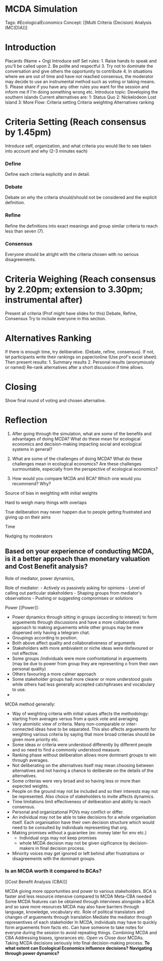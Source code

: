 # MCDA Simulation

Tags: #EcologicalEconomics 
Concept: [[Multi Criteria (Decision) Analysis (MC(D)A)]]

# Introduction

Placards (Name + Org)
Introduce self
Set rules:
		1. Raise hands to speak and you'll be called upon
		2. Be polite and respectful
		3. Try not to dominate the conversation and give others the opportunity to contribute
		4. In situations where we are out of time and have not reached consensus, the moderator may decide to use an instrumental method such as voting or taking means.
		5. Please share if you have any other rules you want for the session and inform me if I'm doing something wrong etc.
Introduce topic:
	Developing the southern islands
	Current alternatives are:
			1: Status Quo
			2: Nickelodeon Lost Island
			3: More
Flow:
		Criteria setting
		Criteria weighting
		Alternatives ranking

# Criteria Setting (Reach consensus by 1.45pm)

Introduce self, organization, and what criteria you would like to see taken into account and why (2-3 minutes each)

### Define
Define each criteria explicitly and in detail.

### Debate
Debate on why the criteria should/should not be considered and the explicit definition.

### Refine
Refine the definitions into exact meanings and group similar criteria to reach less than seven (7).

### Consensus
Everyone should be alright with the criteria chosen with no serious disagreements.

# Criteria Weighing (Reach consensus by 2.20pm; extension to 3.30pm; instrumental after)

Present all criteria (Prof might have slides for this)
Debate, Refine, Consensus
Try to include everyone in this section.

# Alternatives Ranking

If there is enough time, try deliberative. (Debate, refine, consensus).
If not, let participants write their rankings on paper/online (Use prof's excel sheet). Then present results:
		1. Summary results
		2. Personal results (anonymously or named)
Re-rank alternatives after a short discussion if time allows.

# Closing

Show final round of voting and chosen alternative.


# Reflection

1) After going through the simulation, what are some of the benefits and advantages of doing MCDA? What do these mean for ecological economics and decision-making impacting social and ecological systems in general?

2) What are some of the challenges of doing MCDA? What do these challenges mean in ecological economics? Are these challenges surmountable, especially from the perspective of ecological economics?

3) How would you compare MCDA and BCA? Which one would you recommend? Why?

   

Source of bias in weighting with initial weights

Hard to weigh many things with overlaps

True deliberation may never happen due to people getting frustrated and giving up on their aims

Time

Nudging by moderators

## Based on your experience of conducting MCDA, is it a better approach than monetary valuation and Cost Benefit analysis?

Role of mediator, power dynamics, 

Role of mediator:
	- Actively vs passively asking for opinions
	- Level of calling out particular stakeholders
	- Shaping groups from mediator's observations
	- Pushing or suggesting compromises or solutions

Power [[Power]]:
- Power dynamics through sitting in groups (according to interest) to form arguements through discussions and have a more collaborative approach to making arguements while other groups may be more dispersed only having a telegram chat.
- Groupings according to position.
- Both above affect quality and collaborativeness of arguments
- Stakeholders with more ambivalent or niche ideas were disfavoured or not effective.
- Some groups /individuals were more confrontational in arguements (may be due to power from group they are representing o from their own personal quality)
- Others favouring a more calmer approach
- Some stakeholder groups had more clearer or more understood goals while others had less generally accepted catchphrases and vocabulary to use.
- 

MCDA method generally:
- Way of weighting criteria with initial values affects the methodology: starting from averages versus from a quick vote and averaging
- Very atomistic view of criteria. Many non-comparable or inter-connected ideas have to be separated. This also affects arguements for weighting various criteria by saying that more broad criterias should be given more priority etc.
- Some ideas or criteria were understood differently by different people and so need to find a commonly understood measure.
- Ranking phase without deliberation allows more dominant groups to win through averages.
- Not deliberating on the alternatives itself may mean choosing between alternatives and not having a chance to deliberate on the details of the alternatives.
- Some criterias were very broad and so having less or more than expected weights.
- People on the ground may not be included and so their interests may not be represented. Also choice of stakeholders to invite affects dynamics.
- Time limitations limit effectiveness of deliberation and ability to reach consensus.
- Personal and organizational POVs may conflict or differ. 
- An individual may not be able to take decisions for a whole organisation itself. Each organisation have their own decision structure which would need to be consulted by individuals representing that org.
- Making promises without a guarantee (ex: money later for env etc.)
	- Individual orgs may not keep promises
	- whole MCDA decision may not be given sigificance by decision-makers in final decision process.
- Minority voices may get ignored or left behind after frustrations or disagreements with the dominant groups.

### Is an MCDA worth it compared to BCAs?

[[Cost Benefit Analysis (CBA)]]

MCDA giving more opportunities and power to various stakeholders.
BCA is faster and less resource intensive compared to MCDA
	Meta-CBA needed
	Some MCDA features can be obtained through interviews alongside a BCA and so save more resources
MCDA may also have barriers through language, knowledge, vocabulary etc.
	Role of political translators and changes of arguements through translation
Mediate the mediator
	through representives of each stakeholder
In MCDA, individuals may have to quickly form arguements from facts etc. Can have someone to take notes for everyne during the session to avoid repeating things.
Combining MCDA and CBA
	Addressing biases, ignorances etc.
Open vs Close door MCDAs.
Taking MCDA decisions seriously into final decision-making process.
**To what extent can Ecological Economics influence decisions?**
**Navigating through power dynamics?**